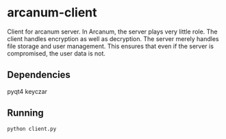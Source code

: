 arcanum-client
==============

Client for arcanum server. In Arcanum, the server plays very little role. The client handles encryption as well as decryption. The server merely handles file storage and user management. This ensures that even if the server is compromised, the user data is not.

Dependencies
-----------
pyqt4
keyczar

Running
------
```shell
python client.py
```
